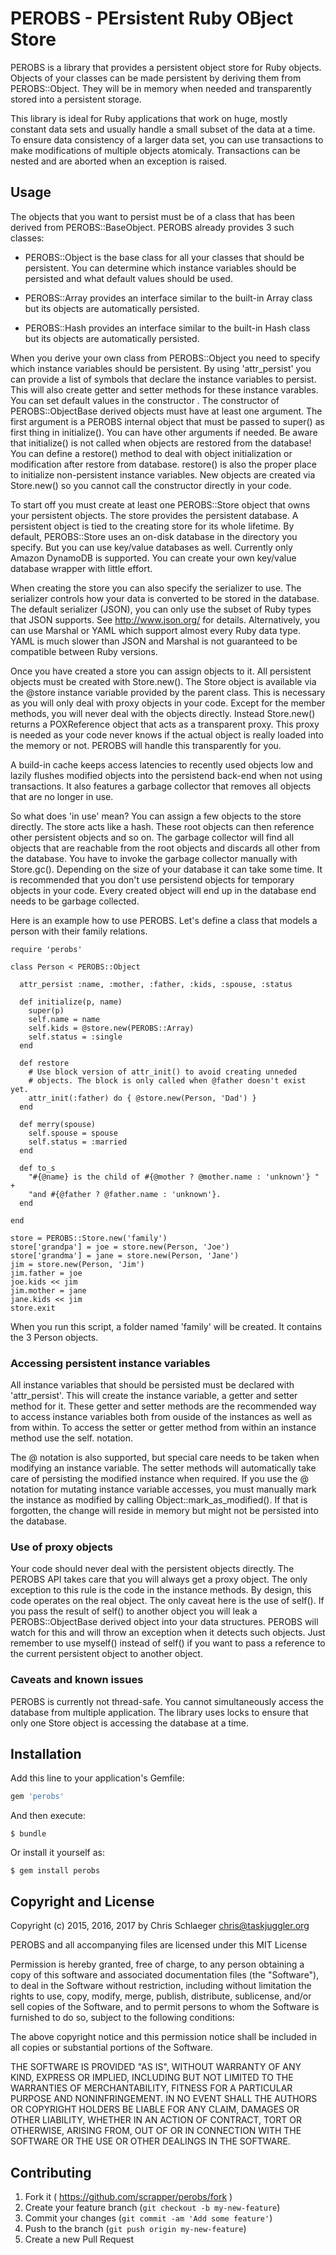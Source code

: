 # PEROBS - PErsistent Ruby OBject Store

PEROBS is a library that provides a persistent object store for Ruby
objects. Objects of your classes can be made persistent by deriving
them from PEROBS::Object. They will be in memory when needed and
transparently stored into a persistent storage.

This library is ideal for Ruby applications that work on huge, mostly
constant data sets and usually handle a small subset of the data at a
time. To ensure data consistency of a larger data set, you can use
transactions to make modifications of multiple objects atomicaly.
Transactions can be nested and are aborted when an exception is
raised.

## Usage

The objects that you want to persist must be of a class that has been
derived from PEROBS::BaseObject. PEROBS already provides 3 such
classes:

* PEROBS::Object is the base class for all your classes that should be
  persistent. You can determine which instance variables should be
  persisted and what default values should be used.

* PEROBS::Array provides an interface similar to the built-in Array class
  but its objects are automatically persisted.

* PEROBS::Hash provides an interface similar to the built-in Hash
  class but its objects are automatically persisted.

When you derive your own class from PEROBS::Object you need to
specify which instance variables should be persistent. By using
'attr_persist' you can provide a list of symbols that declare the instance
variables to persist. This will also create getter and setter methods
for these instance varables.  You can set default values in the
constructor . The constructor of PEROBS::ObjectBase derived objects
must have at least one argument. The first argument is a PEROBS
internal object that must be passed to super() as first thing in
initialize(). You can have other arguments if needed. Be aware that
initialize() is not called when objects are restored from the
database! You can define a restore() method to deal with object
initialization or modification after restore from database. restore()
is also the proper place to initialize non-persistent instance
variables.  New objects are created via Store.new() so you cannot call
the constructor directly in your code.

To start off you must create at least one PEROBS::Store object that
owns your persistent objects. The store provides the persistent
database. A persistent object is tied to the creating store for its
whole lifetime. By default, PEROBS::Store uses an on-disk database in the
directory you specify. But you can use key/value databases as well.
Currently only Amazon DynamoDB is supported. You can create your own
key/value database wrapper with little effort.

When creating the store you can also specify the serializer to use.
The serializer controls how your data is converted to be stored in the
database.  The default serializer (JSON), you can only use the subset
of Ruby types that JSON supports. See http://www.json.org/ for
details. Alternatively, you can use Marshal or YAML which support
almost every Ruby data type. YAML is much slower than JSON and Marshal
is not guaranteed to be compatible between Ruby versions.

Once you have created a store you can assign objects to it. All
persistent objects must be created with Store.new(). The Store object
is available via the @store instance variable provided by the parent
class. This is necessary as you will only deal with proxy objects in
your code.  Except for the member methods, you will never deal with
the objects directly. Instead Store.new() returns a POXReference
object that acts as a transparent proxy. This proxy is needed as your
code never knows if the actual object is really loaded into the memory
or not. PEROBS will handle this transparently for you.

A build-in cache keeps access latencies to recently used objects low
and lazily flushes modified objects into the persistend back-end when
not using transactions.  It also features a garbage collector that
removes all objects that are no longer in use. 

So what does 'in use' mean? You can assign a few objects to the store
directly. The store acts like a hash. These root objects can then
reference other persistent objects and so on. The garbage collector
will find all objects that are reachable from the root objects and
discards all other from the database. You have to invoke the garbage
collector manually with Store.gc(). Depending on the size of your
database it can take some time. It is recommended that you don't use
persistend objects for temporary objects in your code. Every created
object will end up in the database end needs to be garbage collected.

Here is an example how to use PEROBS. Let's define a class that models
a person with their family relations.

```
require 'perobs'

class Person < PEROBS::Object

  attr_persist :name, :mother, :father, :kids, :spouse, :status

  def initialize(p, name)
    super(p)
    self.name = name
    self.kids = @store.new(PEROBS::Array)
    self.status = :single
  end

  def restore
    # Use block version of attr_init() to avoid creating unneded
    # objects. The block is only called when @father doesn't exist yet.
    attr_init(:father) do { @store.new(Person, 'Dad') }
  end

  def merry(spouse)
    self.spouse = spouse
    self.status = :married
  end

  def to_s
    "#{@name} is the child of #{@mother ? @mother.name : 'unknown'} " +
    "and #{@father ? @father.name : 'unknown'}.
  end

end

store = PEROBS::Store.new('family')
store['grandpa'] = joe = store.new(Person, 'Joe')
store['grandma'] = jane = store.new(Person, 'Jane')
jim = store.new(Person, 'Jim')
jim.father = joe
joe.kids << jim
jim.mother = jane
jane.kids << jim
store.exit
```

When you run this script, a folder named 'family' will be created. It
contains the 3 Person objects.

### Accessing persistent instance variables

All instance variables that should be persisted must be declared with
'attr_persist'. This will create the instance variable, a getter and setter
method for it. These getter and setter methods are the recommended way
to access instance variables both from ouside of the instances as well
as from within. To access the setter or getter method from within an
instance method use the self.<variable> notation.

The @<variable> notation is also supported, but special care needs to
be taken when modifying an instance variable. The setter methods will
automatically take care of persisting the modified instance when
required. If you use the @ notation for mutating instance variable
accesses, you must manually mark the instance as modified by calling
Object::mark_as_modified(). If that is forgotten, the change will
reside in memory but might not be persisted into the database.

### Use of proxy objects

Your code should never deal with the persistent objects directly. The
PEROBS API takes care that you will always get a proxy object. The
only exception to this rule is the code in the instance methods. By
design, this code operates on the real object. The only caveat here is
the use of self(). If you pass the result of self() to another object
you will leak a PEROBS::ObjectBase derived object into your data
structures.  PEROBS will watch for this and will throw an exception
when it detects such objects. Just remember to use myself() instead of
self() if you want to pass a reference to the current persistent
object to another object.

### Caveats and known issues

PEROBS is currently not thread-safe. You cannot simultaneously access
the database from multiple application. The library uses locks to
ensure that only one Store object is accessing the database at a time.

## Installation

Add this line to your application's Gemfile:

```ruby
gem 'perobs'
```

And then execute:

    $ bundle

Or install it yourself as:

    $ gem install perobs

## Copyright and License

Copyright (c) 2015, 2016, 2017 by Chris Schlaeger <chris@taskjuggler.org>

PEROBS and all accompanying files are licensed under this MIT License

Permission is hereby granted, free of charge, to any person obtaining
a copy of this software and associated documentation files (the
"Software"), to deal in the Software without restriction, including
without limitation the rights to use, copy, modify, merge, publish,
distribute, sublicense, and/or sell copies of the Software, and to
permit persons to whom the Software is furnished to do so, subject to
the following conditions:

The above copyright notice and this permission notice shall be
included in all copies or substantial portions of the Software.

THE SOFTWARE IS PROVIDED "AS IS", WITHOUT WARRANTY OF ANY KIND,
EXPRESS OR IMPLIED, INCLUDING BUT NOT LIMITED TO THE WARRANTIES OF
MERCHANTABILITY, FITNESS FOR A PARTICULAR PURPOSE AND
NONINFRINGEMENT. IN NO EVENT SHALL THE AUTHORS OR COPYRIGHT HOLDERS BE
LIABLE FOR ANY CLAIM, DAMAGES OR OTHER LIABILITY, WHETHER IN AN ACTION
OF CONTRACT, TORT OR OTHERWISE, ARISING FROM, OUT OF OR IN CONNECTION
WITH THE SOFTWARE OR THE USE OR OTHER DEALINGS IN THE SOFTWARE.

## Contributing

1. Fork it ( https://github.com/scrapper/perobs/fork )
2. Create your feature branch (`git checkout -b my-new-feature`)
3. Commit your changes (`git commit -am 'Add some feature'`)
4. Push to the branch (`git push origin my-new-feature`)
5. Create a new Pull Request
